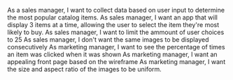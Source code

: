 As a sales manager, I want to collect data based on user input to determine the most popular catalog items.
As sales manager, I want an app that will display 3 items at a time, allowing the user to select the item they're most likely to buy.
As sales manager, I want to limit the ammount of user choices to 25
As sales manager, I don't want the same images to be displayed consecutively
As marketing manager, I want to see the percentage of times an item was clicked when it was shown
As marketing manager, I want an appealing front page based on the wireframe
As marketing manager, I want the size and aspect ratio of the images to be uniform.

